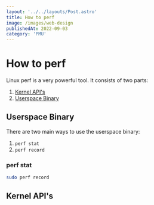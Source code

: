 ```yaml
---
layout: '../../layouts/Post.astro'
title: How to perf
image: /images/web-design
publishedAt: 2022-09-03
category: 'PMU'
---
```


# How to perf

Linux perf is a very powerful tool. It consists of two parts:

1. [Kernel API's](#kernel-apis)
2. [Userspace Binary](#userspace-binary)

## Userspace Binary
There are two main ways to use the userspace binary:

1. `perf stat`
2. `perf record`

### perf stat


```bash
sudo perf record 
```

## Kernel API's
